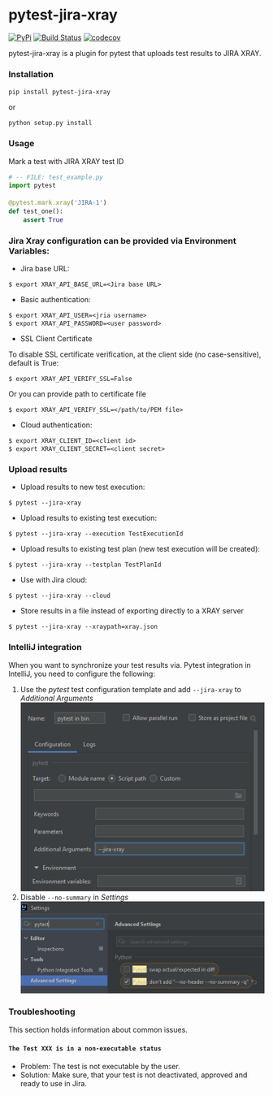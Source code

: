 # pytest-jira-xray

[![PyPi](https://img.shields.io/pypi/v/pytest-jira-xray.png)](https://pypi.python.org/pypi/pytest-jira-xray)
[![Build Status](https://travis-ci.com/fundakol/pytest-jira-xray.svg?branch=master)](https://travis-ci.com/github/fundakol/pytest-jira-xray)
[![codecov](https://codecov.io/gh/fundakol/pytest-jira-xray/branch/master/graph/badge.svg)](https://codecov.io/gh/fundakol/pytest-jira-xray)

pytest-jira-xray is a plugin for pytest that uploads test results to JIRA XRAY.

### Installation

```commandline
pip install pytest-jira-xray
```

or

```commandline
python setup.py install
```

### Usage

Mark a test with JIRA XRAY test ID

```python
# -- FILE: test_example.py
import pytest

@pytest.mark.xray('JIRA-1')
def test_one():
    assert True
```

### Jira Xray configuration can be provided via Environment Variables:

* Jira base URL:
```commandline
$ export XRAY_API_BASE_URL=<Jira base URL>
```
- Basic authentication:
```commandline
$ export XRAY_API_USER=<jria username>
$ export XRAY_API_PASSWORD=<user password>
```

- SSL Client Certificate

To disable SSL certificate verification, at the client side (no case-sensitive), default is True: 
```commandline
$ export XRAY_API_VERIFY_SSL=False
```

Or you can provide path to certificate file
```commandline
$ export XRAY_API_VERIFY_SSL=</path/to/PEM file>
```

* Cloud authentication:
```commandline
$ export XRAY_CLIENT_ID=<client id>
$ export XRAY_CLIENT_SECRET=<client secret>
```

### Upload results 

* Upload results to new test execution:
```commandline
$ pytest --jira-xray
```

* Upload results to existing test execution:
```commandline
$ pytest --jira-xray --execution TestExecutionId
```

* Upload results to existing test plan (new test execution will be created):
```commandline
$ pytest --jira-xray --testplan TestPlanId
```

* Use with Jira cloud:
```commandline
$ pytest --jira-xray --cloud
```

* Store results in a file instead of exporting directly to a XRAY server
```commandline
$ pytest --jira-xray --xraypath=xray.json
```

### IntelliJ integration

When you want to synchronize your test results via. Pytest integration in IntelliJ, you need to configure the following:

1. Use the *pytest* test configuration template and add `--jira-xray` to *Additional Arguments*
  ![](doc/intellij-pytest-template.png)
2. Disable `--no-summary` in *Settings*
  ![](doc/intellij-pytest-advanced-settings.png)

### Troubleshooting

This section holds information about common issues.

#### `The Test XXX is in a non-executable status`
  * Problem: The test is not executable by the user.
  * Solution: Make sure, that your test is not deactivated, approved and ready to use in Jira.
